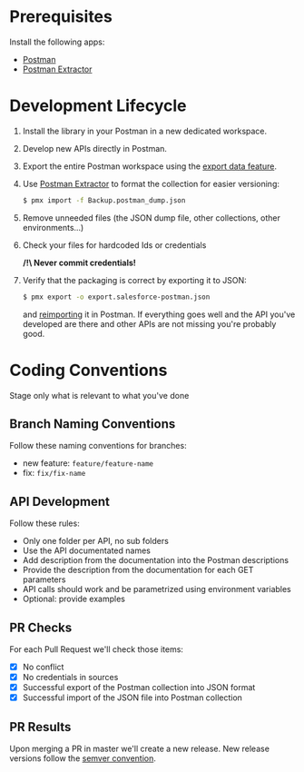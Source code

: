 # Prerequisites

Install the following apps:
- [Postman](https://learning.postman.com/docs/postman/launching-postman/installation-and-updates/)
- [Postman Extractor](https://github.com/pozil/postman-extractor)

# Development Lifecycle

1. Install the library in your Postman in a new dedicated workspace.

1. Develop new APIs directly in Postman.

1. Export the entire Postman workspace using the [export data feature](https://learning.postman.com/docs/postman/collections/data-formats/#data-dumps).

1. Use [Postman Extractor](https://github.com/pozil/postman-extractor) to format the collection for easier versioning:
    ```bash
    $ pmx import -f Backup.postman_dump.json
    ```

1. Remove unneeded files (the JSON dump file, other collections, other environments...)

1. Check your files for hardcoded Ids or credentials
    
    **/!\ Never commit credentials!**

1. Verify that the packaging is correct by exporting it to JSON:
    ```bash
    $ pmx export -o export.salesforce-postman.json
    ```
    and [reimporting](https://learning.postman.com/docs/postman/collections/data-formats/#importing-postman-data) it in Postman.
    If everything goes well and the API you've developed are there and other APIs are not missing you're probably good.

# Coding Conventions

Stage only what is relevant to what you've done

## Branch Naming Conventions

Follow these naming conventions for branches:
- new feature: `feature/feature-name`
- fix: `fix/fix-name`

## API Development

Follow these rules:
- Only one folder per API, no sub folders
- Use the API documentated names
- Add description from the documentation into the Postman descriptions
- Provide the description from the documentation for each GET parameters
- API calls should work and be parametrized using environment variables
- Optional: provide examples

## PR Checks

For each Pull Request we'll check those items:
- [X] No conflict
- [X] No credentials in sources
- [X] Successful export of the Postman collection into JSON format
- [X] Successful import of the JSON file into Postman collection

## PR Results

Upon merging a PR in master we'll create a new release.
New release versions follow the [semver convention](https://semver.org/).
